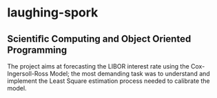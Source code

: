 # laughing-spork
## Scientiﬁc Computing and Object Oriented Programming
The project aims at forecasting the LIBOR interest rate using the Cox-Ingersoll-Ross Model; the most demanding task was to understand and implement the Least Square estimation process needed to calibrate the model.
